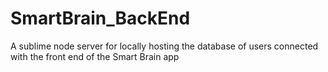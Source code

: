 # SmartBrain_BackEnd
A sublime node server for locally hosting the database of users connected with the front end of the Smart Brain app

